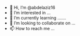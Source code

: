 - 👋 Hi, I’m @abdelaziz16
- 👀 I’m interested in ...
- 🌱 I’m currently learning .......
- 💞️ I’m looking to collaborate on ...
- 📫 How to reach me ...

<!---
abdelaziz16/abdelaziz16 is a ✨ special ✨ repository because its `README.md` (this file) appears on your GitHub profile.
You can click the Preview link to take a look at your changes.
--->
